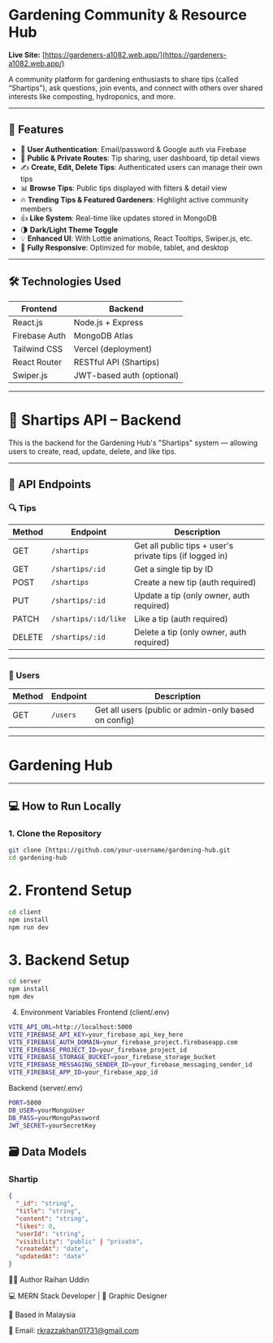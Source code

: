 # Gardening Community & Resource Hub

**Live Site:** [https://gardeners-a1082.web.app/](https://gardeners-a1082.web.app/)

A community platform for gardening enthusiasts to share tips (called “Shartips”), ask questions, join events, and connect with others over shared interests like composting, hydroponics, and more.

---

## 🌱 Features

- 🔐 **User Authentication**: Email/password & Google auth via Firebase
- 🚪 **Public & Private Routes**: Tip sharing, user dashboard, tip detail views
- ✍️ **Create, Edit, Delete Tips**: Authenticated users can manage their own tips
- 📊 **Browse Tips**: Public tips displayed with filters & detail view
- 🔥 **Trending Tips & Featured Gardeners**: Highlight active community members
- 👍 **Like System**: Real-time like updates stored in MongoDB
- 🌗 **Dark/Light Theme Toggle**
- 💡 **Enhanced UI**: With Lottie animations, React Tooltips, Swiper.js, etc.
- 📱 **Fully Responsive**: Optimized for mobile, tablet, and desktop

---

## 🛠️ Technologies Used

| Frontend | Backend |
|----------|---------|
| React.js | Node.js + Express |
| Firebase Auth | MongoDB Atlas |
| Tailwind CSS | Vercel (deployment) |
| React Router | RESTful API (Shartips) |
| Swiper.js | JWT-based auth (optional) |

---

# 🚀 Shartips API – Backend

This is the backend for the Gardening Hub's "Shartips" system — allowing users to create, read, update, delete, and like tips.

---

## 🧩 API Endpoints

### 🔍 Tips

| Method | Endpoint | Description |
|--------|----------|-------------|
| GET | `/shartips` | Get all public tips + user's private tips (if logged in) |
| GET | `/shartips/:id` | Get a single tip by ID |
| POST | `/shartips` | Create a new tip (auth required) |
| PUT | `/shartips/:id` | Update a tip (only owner, auth required) |
| PATCH | `/shartips/:id/like` | Like a tip (auth required) |
| DELETE | `/shartips/:id` | Delete a tip (only owner, auth required) |

---

### 👤 Users

| Method | Endpoint | Description |
|--------|----------|-------------|
| GET | `/users` | Get all users (public or admin-only based on config) |

---




# Gardening Hub

---

## 💻 How to Run Locally

### 1. Clone the Repository

```bash
git clone [https://github.com/your-username/gardening-hub.git
cd gardening-hub
```

# 2. Frontend Setup

```bash
cd client
npm install
npm run dev
```
# 3. Backend Setup
```bash
cd server
npm install
npm dev
```

4. Environment Variables
Frontend (client/.env)
```bash
VITE_API_URL=http://localhost:5000
VITE_FIREBASE_API_KEY=your_firebase_api_key_here
VITE_FIREBASE_AUTH_DOMAIN=your_firebase_project.firebaseapp.com
VITE_FIREBASE_PROJECT_ID=your_firebase_project_id
VITE_FIREBASE_STORAGE_BUCKET=your_firebase_storage_bucket
VITE_FIREBASE_MESSAGING_SENDER_ID=your_firebase_messaging_sender_id
VITE_FIREBASE_APP_ID=your_firebase_app_id
```

Backend (server/.env)
```bash
PORT=5000
DB_USER=yourMongoUser
DB_PASS=yourMongoPassword
JWT_SECRET=yourSecretKey
```

## 🗃️ Data Models

### Shartip

```json
{
  "_id": "string",
  "title": "string",
  "content": "string",
  "likes": 0,
  "userId": "string",
  "visibility": "public" | "private",
  "createdAt": "date",
  "updatedAt": "date"
}
```

🙋‍♂️ Author
Raihan Uddin

💻 MERN Stack Developer | 🎨 Graphic Designer

📍 Based in Malaysia

📧 Email: rkrazzakhan01731@gmail.com

